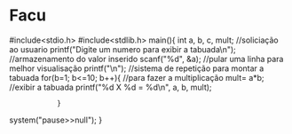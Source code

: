 # Facu
#include<stdio.h>
#include<stdlib.h>
main(){
       int a, b, c, mult;
       //soliciação ao usuario
       printf("Digite um numero para exibir a tabuada\n");
       //armazenamento do valor inserido
       scanf("%d", &a);
       //pular uma linha para melhor visualisação
       printf("\n");
       //sistema de repetição para montar a tabuada
       for(b=1; b<=10; b++){
                       //para fazer a multiplicação
                         mult= a*b;
                         //exibir a tabuada
                         printf("%d X %d = %d\n", a, b, mult);
                     
                }
system("pause>>null");
}
